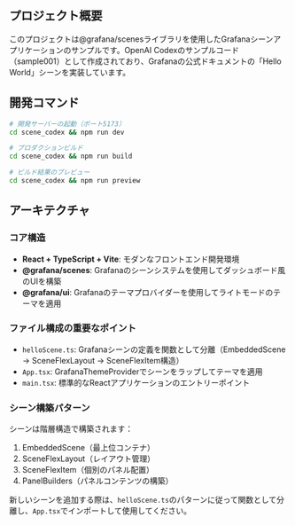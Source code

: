 ## プロジェクト概要

このプロジェクトは@grafana/scenesライブラリを使用したGrafanaシーンアプリケーションのサンプルです。OpenAI Codexのサンプルコード（sample001）として作成されており、Grafanaの公式ドキュメントの「Hello World」シーンを実装しています。

## 開発コマンド

```bash
# 開発サーバーの起動（ポート5173）
cd scene_codex && npm run dev

# プロダクションビルド
cd scene_codex && npm run build

# ビルド結果のプレビュー
cd scene_codex && npm run preview
```

## アーキテクチャ

### コア構造
- **React + TypeScript + Vite**: モダンなフロントエンド開発環境
- **@grafana/scenes**: Grafanaのシーンシステムを使用してダッシュボード風のUIを構築
- **@grafana/ui**: Grafanaのテーマプロバイダーを使用してライトモードのテーマを適用

### ファイル構成の重要なポイント
- `helloScene.ts`: Grafanaシーンの定義を関数として分離（EmbeddedScene → SceneFlexLayout → SceneFlexItem構造）
- `App.tsx`: GrafanaThemeProviderでシーンをラップしてテーマを適用
- `main.tsx`: 標準的なReactアプリケーションのエントリーポイント

### シーン構築パターン
シーンは階層構造で構築されます：
1. EmbeddedScene（最上位コンテナ）
2. SceneFlexLayout（レイアウト管理）
3. SceneFlexItem（個別のパネル配置）
4. PanelBuilders（パネルコンテンツの構築）

新しいシーンを追加する際は、`helloScene.ts`のパターンに従って関数として分離し、`App.tsx`でインポートして使用してください。
